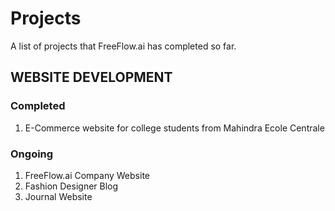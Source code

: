 # Projects

A list of projects that FreeFlow.ai has completed so far.

## WEBSITE DEVELOPMENT
### Completed
1) E-Commerce website for college students from Mahindra Ecole Centrale

### Ongoing
1) FreeFlow.ai Company Website
2) Fashion Designer Blog
3) Journal Website
